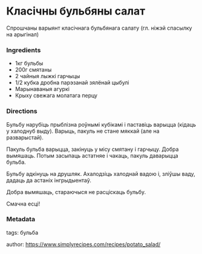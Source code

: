 # Класічны бульбяны салат

Спрошчаны варыянт класічнага бульбянага салату (гл. ніжэй спасылку на арыгінал)

### Ingredients

 * 1кг бульбы
 * 200г смятаны
 * 2 чайныя лыжкі гарчыцы
 * 1/2 кубка дробна парэзанай зялёнай цыбулі
 * Марынаваныя агуркі
 * Крыху свежага молатага перцу

### Directions

Бульбу нарубіць прыблізна роўнымі кубікамі і паставіць варыцца (кідаць у халоднуб выду). Варыць, пакуль не стане мяккай (але на разварыстай).

Пакуль бульба варыцца, закінуць у місу смятану і гарчыцу. Добра вымяшаць. Потым засыпаць астатняе і чакаць, пакуль даварыцца бульба.

Бульбу адкінуць на друшляк. Ахалодзіць халоднай вадою і, зліўшы ваду, дадаць да астаніх інгрыдыентаў.

Добра вымяшаць, стараючыся не расціскаць бульбу.

Смачна есці!

### Metadata

tags: бульба

author: https://www.simplyrecipes.com/recipes/potato_salad/
